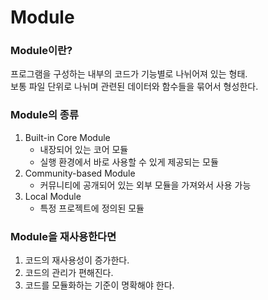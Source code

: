# Module

### Module이란?

프로그램을 구성하는 내부의 코드가 기능별로 나뉘어져 있는 형태.  
보통 파일 단위로 나뉘며 관련된 데이터와 함수들을 묶어서 형성한다.

### Module의 종류

1. Built-in Core Module
   * 내장되어 있는 코어 모듈
   * 실행 환경에서 바로 사용할 수 있게 제공되는 모듈
2. Community-based Module
   * 커뮤니티에 공개되어  있는 외부 모듈을 가져와서 사용 가능
3. Local Module
   * 특정 프로젝트에 정의된 모듈

### Module을 재사용한다면

1. 코드의 재사용성이 증가한다.
2. 코드의 관리가 편해진다.
3. 코드를 모듈화하는 기준이 명확해야 한다.

